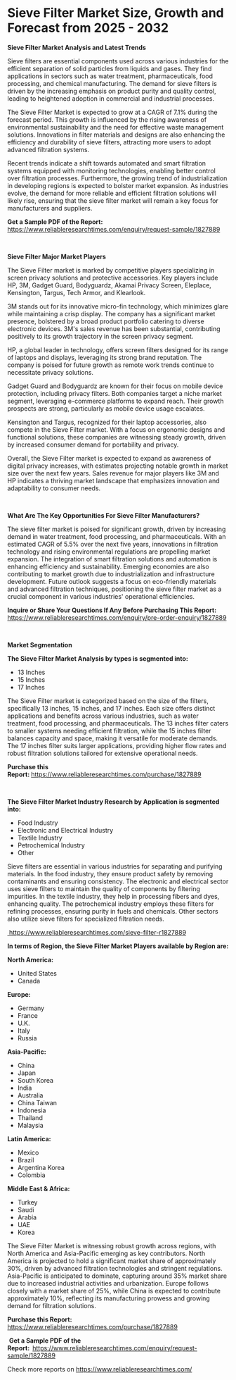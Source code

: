 <p><h1>Sieve Filter Market Size, Growth and Forecast from 2025 - 2032</h1></p><p><strong>Sieve Filter Market Analysis and Latest Trends</strong></p>
<p><p>Sieve filters are essential components used across various industries for the efficient separation of solid particles from liquids and gases. They find applications in sectors such as water treatment, pharmaceuticals, food processing, and chemical manufacturing. The demand for sieve filters is driven by the increasing emphasis on product purity and quality control, leading to heightened adoption in commercial and industrial processes.</p><p>The Sieve Filter Market is expected to grow at a CAGR of 7.1% during the forecast period. This growth is influenced by the rising awareness of environmental sustainability and the need for effective waste management solutions. Innovations in filter materials and designs are also enhancing the efficiency and durability of sieve filters, attracting more users to adopt advanced filtration systems.</p><p>Recent trends indicate a shift towards automated and smart filtration systems equipped with monitoring technologies, enabling better control over filtration processes. Furthermore, the growing trend of industrialization in developing regions is expected to bolster market expansion. As industries evolve, the demand for more reliable and efficient filtration solutions will likely rise, ensuring that the sieve filter market will remain a key focus for manufacturers and suppliers.</p></p>
<p><strong>Get a Sample PDF of the Report:&nbsp;</strong> <a href="https://www.reliableresearchtimes.com/enquiry/request-sample/1827889?utm_campaign=3548&utm_medium=2&utm_source=Github&utm_content=ia&utm_term=09042025&utm_id=sieve-filter">https://www.reliableresearchtimes.com/enquiry/request-sample/1827889</a></p>
<p>&nbsp;</p>
<p><strong>Sieve Filter Major Market Players</strong></p>
<p><p>The Sieve Filter market is marked by competitive players specializing in screen privacy solutions and protective accessories. Key players include HP, 3M, Gadget Guard, Bodyguardz, Akamai Privacy Screen, Eleplace, Kensington, Targus, Tech Armor, and Klearlook.</p><p>3M stands out for its innovative micro-fin technology, which minimizes glare while maintaining a crisp display. The company has a significant market presence, bolstered by a broad product portfolio catering to diverse electronic devices. 3M's sales revenue has been substantial, contributing positively to its growth trajectory in the screen privacy segment.</p><p>HP, a global leader in technology, offers screen filters designed for its range of laptops and displays, leveraging its strong brand reputation. The company is poised for future growth as remote work trends continue to necessitate privacy solutions. </p><p>Gadget Guard and Bodyguardz are known for their focus on mobile device protection, including privacy filters. Both companies target a niche market segment, leveraging e-commerce platforms to expand reach. Their growth prospects are strong, particularly as mobile device usage escalates.</p><p>Kensington and Targus, recognized for their laptop accessories, also compete in the Sieve Filter market. With a focus on ergonomic designs and functional solutions, these companies are witnessing steady growth, driven by increased consumer demand for portability and privacy.</p><p>Overall, the Sieve Filter market is expected to expand as awareness of digital privacy increases, with estimates projecting notable growth in market size over the next few years. Sales revenue for major players like 3M and HP indicates a thriving market landscape that emphasizes innovation and adaptability to consumer needs.</p></p>
<p>&nbsp;</p>
<p><strong>What Are The Key Opportunities For Sieve Filter Manufacturers?</strong></p>
<p><p>The sieve filter market is poised for significant growth, driven by increasing demand in water treatment, food processing, and pharmaceuticals. With an estimated CAGR of 5.5% over the next five years, innovations in filtration technology and rising environmental regulations are propelling market expansion. The integration of smart filtration solutions and automation is enhancing efficiency and sustainability. Emerging economies are also contributing to market growth due to industrialization and infrastructure development. Future outlook suggests a focus on eco-friendly materials and advanced filtration techniques, positioning the sieve filter market as a crucial component in various industries' operational efficiencies.</p></p>
<p><strong>Inquire or Share Your Questions If Any Before Purchasing This Report:</strong> <a href="https://www.reliableresearchtimes.com/enquiry/pre-order-enquiry/1827889?utm_campaign=3548&utm_medium=2&utm_source=Github&utm_content=ia&utm_term=09042025&utm_id=sieve-filter">https://www.reliableresearchtimes.com/enquiry/pre-order-enquiry/1827889</a></p>
<p>&nbsp;</p>
<p><strong>Market Segmentation</strong></p>
<p><strong>The Sieve Filter Market Analysis by types is segmented into:</strong></p>
<p><ul><li>13 Inches</li><li>15 Inches</li><li>17 Inches</li></ul></p>
<p><p>The Sieve Filter market is categorized based on the size of the filters, specifically 13 inches, 15 inches, and 17 inches. Each size offers distinct applications and benefits across various industries, such as water treatment, food processing, and pharmaceuticals. The 13 inches filter caters to smaller systems needing efficient filtration, while the 15 inches filter balances capacity and space, making it versatile for moderate demands. The 17 inches filter suits larger applications, providing higher flow rates and robust filtration solutions tailored for extensive operational needs.</p></p>
<p><strong>Purchase this Report:&nbsp;</strong><a href="https://www.reliableresearchtimes.com/purchase/1827889?utm_campaign=3548&utm_medium=2&utm_source=Github&utm_content=ia&utm_term=09042025&utm_id=sieve-filter">https://www.reliableresearchtimes.com/purchase/1827889</a></p>
<p>&nbsp;</p>
<p><strong>The Sieve Filter Market Industry Research by Application is segmented into:</strong></p>
<p><ul><li>Food Industry</li><li>Electronic and Electrical Industry</li><li>Textile Industry</li><li>Petrochemical Industry</li><li>Other</li></ul></p>
<p><p>Sieve filters are essential in various industries for separating and purifying materials. In the food industry, they ensure product safety by removing contaminants and ensuring consistency. The electronic and electrical sector uses sieve filters to maintain the quality of components by filtering impurities. In the textile industry, they help in processing fibers and dyes, enhancing quality. The petrochemical industry employs these filters for refining processes, ensuring purity in fuels and chemicals. Other sectors also utilize sieve filters for specialized filtration needs.</p></p>
<p><a href="https://www.reliableresearchtimes.com/sieve-filter-r1827889?utm_campaign=3548&utm_medium=2&utm_source=Github&utm_content=ia&utm_term=09042025&utm_id=sieve-filter">&nbsp;https://www.reliableresearchtimes.com/sieve-filter-r1827889</a></p>
<p><strong>In terms of Region, the Sieve Filter Market Players available by Region are:</strong></p>
<p>
    <p> <strong> North America: </strong>
        <ul>
            <li>United States</li>
            <li>Canada</li>
        </ul>
        </p> 
    <p> <strong> Europe: </strong>
        <ul>
            <li>Germany</li>
            <li>France</li>
            <li>U.K.</li>
            <li>Italy</li>
            <li>Russia</li>
        </ul>
        </p> 
    <p> <strong> Asia-Pacific: </strong>
        <ul>
            <li>China</li>
            <li>Japan</li>
            <li>South Korea</li>
            <li>India</li>
            <li>Australia</li>
            <li>China Taiwan</li>
            <li>Indonesia</li>
            <li>Thailand</li>
            <li>Malaysia</li>
        </ul>
        </p> 
    <p> <strong> Latin America: </strong>
        <ul>
            <li>Mexico</li>
            <li>Brazil</li>
            <li>Argentina Korea</li>
            <li>Colombia</li>
        </ul>
        </p> 
    <p> <strong> Middle East & Africa: </strong>
        <ul>
            <li>Turkey</li>
            <li>Saudi</li>
            <li>Arabia</li>
            <li>UAE</li>
            <li>Korea</li>
        </ul>
    </p>
    </p>
<p><p>The Sieve Filter Market is witnessing robust growth across regions, with North America and Asia-Pacific emerging as key contributors. North America is projected to hold a significant market share of approximately 30%, driven by advanced filtration technologies and stringent regulations. Asia-Pacific is anticipated to dominate, capturing around 35% market share due to increased industrial activities and urbanization. Europe follows closely with a market share of 25%, while China is expected to contribute approximately 10%, reflecting its manufacturing prowess and growing demand for filtration solutions.</p></p>
<p><strong>Purchase this Report: </strong><a href="https://www.reliableresearchtimes.com/purchase/1827889?utm_campaign=3548&utm_medium=2&utm_source=Github&utm_content=ia&utm_term=09042025&utm_id=sieve-filter">https://www.reliableresearchtimes.com/purchase/1827889</a></p>
<p>&nbsp;<strong>Get a Sample PDF of the Report:&nbsp;&nbsp;</strong><a href="https://www.reliableresearchtimes.com/enquiry/request-sample/1827889?utm_campaign=3548&utm_medium=2&utm_source=Github&utm_content=ia&utm_term=09042025&utm_id=sieve-filter">https://www.reliableresearchtimes.com/enquiry/request-sample/1827889</a></p>
<p><strong></strong></p>
<p>Check more reports on <a href="https://www.reliableresearchtimes.com/?utm_campaign=3548&utm_medium=2&utm_source=Github&utm_content=ia&utm_term=09042025&utm_id=sieve-filter">https://www.reliableresearchtimes.com/</a></p>